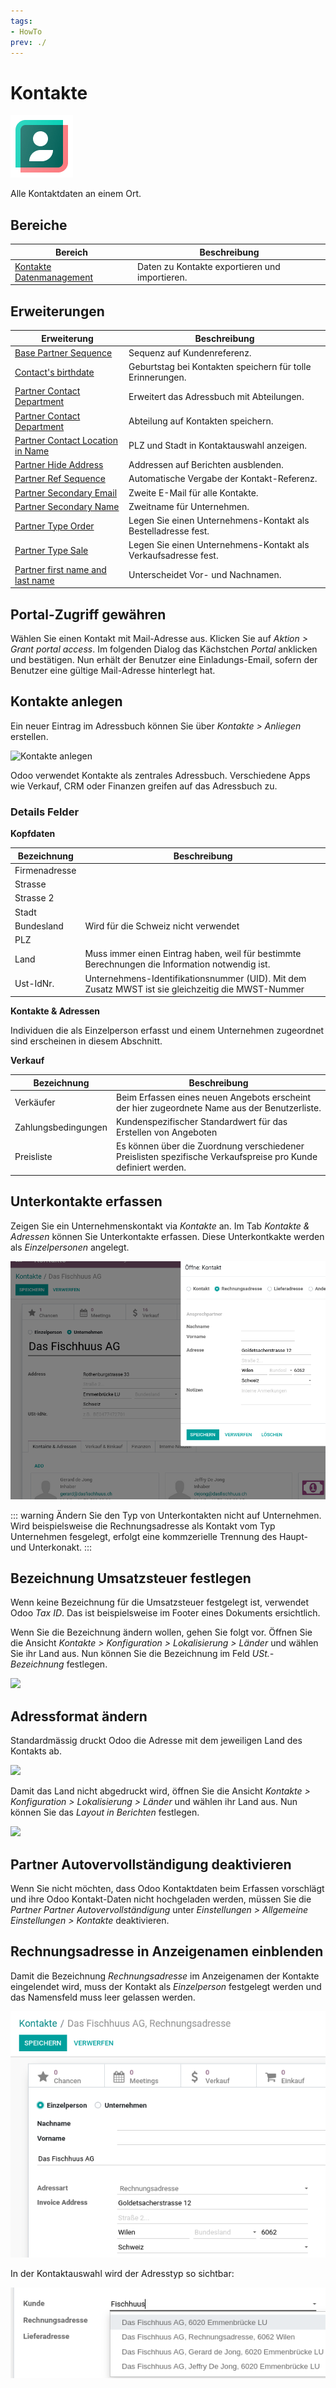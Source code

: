 ```yaml
---
tags:
- HowTo
prev: ./
---
```

# Kontakte
![icons_odoo_contacts](assets/icons_odoo_contacts.png)

Alle Kontaktdaten an einem Ort.

## Bereiche

| Bereich                                                     | Beschreibung                                          |
| ----------------------------------------------------------- | ----------------------------------------------------- |
| [Kontakte Datenmanagement](Kontakte%20Datenmanagement.md)                           | Daten zu Kontakte exportieren und importieren.                                                      |

## Erweiterungen

| Erweiterung                                                                       | Beschreibung                                                   |
| --------------------------------------------------------------------------------- | -------------------------------------------------------------- |
| [Base Partner Sequence](Base%20Partner%20Sequence.md)                             | Sequenz auf Kundenreferenz.                                    |
| [Contact's birthdate](Contact%20Birthdate.md)                                     | Geburtstag bei Kontakten speichern für tolle Erinnerungen.     |
| [Partner Contact Department](OCA%20Partner%20Contact%20Department.md)             | Erweitert das Adressbuch mit Abteilungen.                      |
| [Partner Contact Department](Partner%20Contact%20Department%20Note.md)            | Abteilung auf Kontakten speichern.                             |
| [Partner Contact Location in Name](Partner%20Contact%20Location%20in%20Name.md)   | PLZ und Stadt in Kontaktauswahl anzeigen.                      |
| [Partner Hide Address](Partner%20Hide%20Address.md)                               | Addressen auf Berichten ausblenden.                            |
| [Partner Ref Sequence](Partner%20Ref%20Sequence.md)                               | Automatische Vergabe der Kontakt-Referenz.                     |
| [Partner Secondary Email](Partner%20Secondary%20Email.md)                         | Zweite E-Mail für alle Kontakte.                               |
| [Partner Secondary Name](Partner%20Secondary%20Name.md)                           | Zweitname für Unternehmen.                                     |
| [Partner Type Order](Partner%20Type%20Order.md)                                   | Legen Sie einen Unternehmens-Kontakt als Bestelladresse fest.  |
| [Partner Type Sale](Partner%20Type%20Sale.md)                                     | Legen Sie einen Unternehmens-Kontakt als Verkaufsadresse fest. |
| [Partner first name and last name](Partner%20first%20name%20and%20last%20name.md) | Unterscheidet Vor- und Nachnamen.                              |

## Portal-Zugriff gewähren

Wählen Sie einen Kontakt mit Mail-Adresse aus. Klicken Sie auf *Aktion > Grant portal access*. Im folgenden Dialog das Kächstchen *Portal* anklicken und bestätigen. Nun erhält der Benutzer eine Einladungs-Email, sofern der Benutzer eine gültige Mail-Adresse hinterlegt hat.

## Kontakte anlegen

Ein neuer Eintrag im Adressbuch können Sie über *Kontakte > Anliegen* erstellen.

![Kontakte anlegen](assets/Kontakte%20anlegen.png)

Odoo verwendet Kontakte als zentrales Adressbuch. Verschiedene Apps wie Verkauf, CRM oder Finanzen greifen auf das Adressbuch zu.

### Details Felder

**Kopfdaten**

| Bezeichnung    | Beschreibung                                                                                       |
| ------------- | -------------------------------------------------------------------------------------------------- |
| Firmenadresse |                                                                                                    |
| Strasse       |                                                                                                    |
| Strasse 2     |                                                                                                    |
| Stadt         |                                                                                                    |
| Bundesland    | Wird für die Schweiz nicht verwendet                                                               |
| PLZ           |                                                                                                    |
| Land          | Muss immer einen Eintrag haben, weil für bestimmte Berechnungen die Information notwendig ist.     |
| Ust-IdNr.     | Unternehmens-Identifikationsnummer (UID). Mit dem Zusatz MWST ist sie gleichzeitig die MWST-Nummer |

**Kontakte & Adressen**

Individuen die als Einzelperson erfasst und einem Unternehmen zugeordnet sind erscheinen in diesem Abschnitt.

**Verkauf**

| Bezeichnung         | Beschreibung                                                                                                  |
| ------------------- | ------------------------------------------------------------------------------------------------------------- |
| Verkäufer           | Beim Erfassen eines neuen Angebots erscheint der hier zugeordnete Name aus der Benutzerliste.                 |
| Zahlungsbedingungen | Kundenspezifischer Standardwert für das Erstellen von Angeboten                                               |
| Preisliste          | Es können über die Zuordnung verschiedener Preislisten spezifische Verkaufspreise pro Kunde definiert werden. |

## Unterkontakte erfassen

Zeigen Sie ein Unternehmenskontakt via *Kontakte* an. Im Tab *Kontakte & Adressen* können Sie Unterkontakte erfassen. Diese Unterkontkakte werden als *Einzelpersonen* angelegt.

![](assets/Unterkontakte.png)

::: warning
Ändern Sie den Typ von Unterkontakten nicht auf Unternehmen. Wird beispielsweise die Rechnungsadresse als Kontakt vom Typ Unternehmen fesgelegt, erfolgt eine kommzerielle Trennung des Haupt- und Unterkonakt.
:::

## Bezeichnung Umsatzsteuer festlegen

Wenn keine Bezeichnung für die Umsatzsteuer festgelegt ist, verwendet Odoo *Tax ID*. Das ist beispielsweise im Footer eines Dokuments ersichtlich.

Wenn Sie die Bezeichnung ändern wollen, gehen Sie folgt vor. Öffnen Sie die Ansicht *Kontakte > Konfiguration > Lokalisierung > Länder* und wählen Sie ihr Land aus. Nun können Sie die Bezeichnung im Feld *USt.-Bezeichnung* festlegen.

![](assets/Kontakte%20Bezeichnung%20Umsatzsteuer.png)

## Adressformat ändern

Standardmässig druckt Odoo die Adresse mit dem jeweiligen Land des Kontakts ab.

![](assets/Einstellungen%20Adressformat.png)

Damit das Land nicht abgedruckt wird, öffnen Sie die Ansicht *Kontakte > Konfiguration > Lokalisierung > Länder* und wählen ihr Land aus. Nun können Sie das *Layout in Berichten* festlegen.

![](assets/Kontakte%20Layout%20in%20Berichten.png)

## Partner Autovervollständigung deaktivieren

Wenn Sie nicht möchten, dass Odoo Kontaktdaten beim Erfassen vorschlägt und ihre Odoo Kontakt-Daten nicht hochgeladen werden, müssen Sie die *Partner Partner Autovervollständigung* unter *Einstellungen > Allgemeine Einstellungen > Kontakte* deaktivieren.

## Rechnungsadresse in Anzeigenamen  einblenden

Damit die Bezeichnung *Rechnungsadresse* im Anzeigenamen der Kontakte eingelendet wird, muss der Kontakt als *Einzelperson* festgelegt werden und das Namensfeld muss leer gelassen werden.

![](assets/Kontak%20Rechnungsadresse.png)

In der Kontaktauswahl wird der Adresstyp so sichtbar:

![](assets/Kontakt%20Auswahl%20mit%20Adresstyp.png)